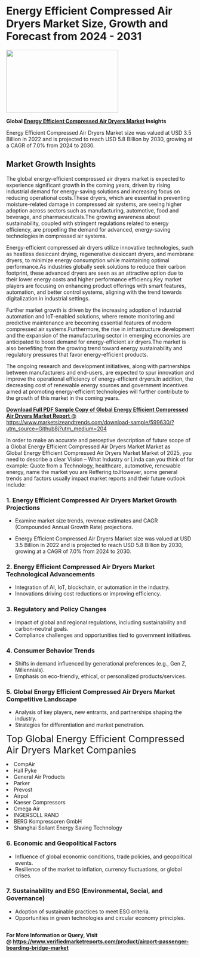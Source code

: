 <H1>Energy Efficient Compressed Air Dryers Market Size, Growth and Forecast from 2024 - 2031</H1><img class="aligncenter size-medium wp-image-584254" src="https://thirdeyenews.in/wp-content/uploads/2024/09/Global-Market-Research-300x168.jpeg" alt="" width="300" height="168" /><p><strong>Global&nbsp;<a href="https://www.marketsizeandtrends.com/download-sample/599630/?utm_source=Github8j?utm_medium=204">Energy Efficient Compressed Air Dryers Market</a> Insights</strong></p><p>Energy Efficient Compressed Air Dryers Market size was valued at USD 3.5 Billion in 2022 and is projected to reach USD 5.8 Billion by 2030, growing at a CAGR of 7.0% from 2024 to 2030.</p><p><h2>Market Growth Insights</h2> <p>The global energy-efficient compressed air dryers market is expected to experience significant growth in the coming years, driven by rising industrial demand for energy-saving solutions and increasing focus on reducing operational costs.These dryers, which are essential in preventing moisture-related damage in compressed air systems, are seeing higher adoption across sectors such as manufacturing, automotive, food and beverage, and pharmaceuticals.The growing awareness about sustainability, coupled with stringent regulations related to energy efficiency, are propelling the demand for advanced, energy-saving technologies in compressed air systems.</p> <p><a href="#" class="download-link"></a></p> <p>Energy-efficient compressed air dryers utilize innovative technologies, such as heatless desiccant drying, regenerative desiccant dryers, and membrane dryers, to minimize energy consumption while maintaining optimal performance.As industries globally seek solutions to reduce their carbon footprint, these advanced dryers are seen as an attractive option due to their lower energy costs and higher performance efficiency.Key market players are focusing on enhancing product offerings with smart features, automation, and better control systems, aligning with the trend towards digitalization in industrial settings.</p> <p>Further market growth is driven by the increasing adoption of industrial automation and IoT-enabled solutions, where remote monitoring and predictive maintenance are becoming essential features of modern compressed air systems.Furthermore, the rise in infrastructure development and the expansion of the manufacturing sector in emerging economies are anticipated to boost demand for energy-efficient air dryers.The market is also benefiting from the growing trend toward energy sustainability and regulatory pressures that favor energy-efficient products.</p> <p>The ongoing research and development initiatives, along with partnerships between manufacturers and end-users, are expected to spur innovation and improve the operational efficiency of energy-efficient dryers.In addition, the decreasing cost of renewable energy sources and government incentives aimed at promoting energy-efficient technologies will further contribute to the growth of this market in the coming years.</p> <p><a href="#" class="get-more-link"></p><p><span class=""><strong>Download Full PDF Sample Copy of Global Energy Efficient Compressed Air Dryers Market Report</strong> @ <a href="https://www.marketsizeandtrends.com/download-sample/599630/?utm_source=Github8j?utm_medium=204" target="_blank">https://www.marketsizeandtrends.com/download-sample/599630/?utm_source=Github8j?utm_medium=204</a></span></p><p>In order to make an accurate and perceptive description of future scope of a Global&nbsp;Energy Efficient Compressed Air Dryers Market Market as Global&nbsp;Energy Efficient Compressed Air Dryers Market Market of 2025, you need to describe a clear Vision &ndash; What Industry or Linda can you think of for example: Quote from a Technology, healthcare, automotive, renewable energy, name the market you are Reffering to.However, some general trends and factors usually impact market reports and their future outlook include:</p><h3>1.&nbsp;<strong>Energy Efficient Compressed Air Dryers Market Growth Projections</strong></h3><ul><li>Examine market size trends, revenue estimates and CAGR (Compounded Annual Growth Rate) projections.</li><li><p>Energy Efficient Compressed Air Dryers Market size was valued at USD 3.5 Billion in 2022 and is projected to reach USD 5.8 Billion by 2030, growing at a CAGR of 7.0% from 2024 to 2030.</p></li></ul><h3>2.&nbsp;<strong>Energy Efficient Compressed Air Dryers Market Technological Advancements</strong></h3><ul><li>Integration of AI, IoT, blockchain, or automation in the industry.</li><li>Innovations driving cost reductions or improving efficiency.</li></ul><h3>3.&nbsp;<strong>Regulatory and Policy Changes</strong></h3><ul><li>Impact of global and regional regulations, including sustainability and carbon-neutral goals.</li><li>Compliance challenges and opportunities tied to government initiatives.</li></ul><h3>4.&nbsp;<strong>Consumer Behavior Trends</strong></h3><ul><li>Shifts in demand influenced by generational preferences (e.g., Gen Z, Millennials).</li><li>Emphasis on eco-friendly, ethical, or personalized products/services.</li></ul><h3>5.&nbsp;<strong>Global Energy Efficient Compressed Air Dryers Market Competitive Landscape</strong></h3><ul><li>Analysis of key players, new entrants, and partnerships shaping the industry.</li><li>Strategies for differentiation and market penetration.</li></ul><p data-pm-slice="1 1 []"><span style="color: inherit; font-family: inherit; font-size: 25px;">Top Global Energy Efficient Compressed Air Dryers Market Companies</span></p><div class="" data-test-id=""><p><li>CompAir</li><li> Hall Pyke</li><li> General Air Products</li><li> Parker</li><li> Prevost</li><li> Airpol</li><li> Kaeser Compressors</li><li> Omega Air</li><li> INGERSOLL RAND</li><li> BERG Kompressoren GmbH</li><li> Shanghai Sollant Energy Saving Technology</li></p></div><h3>6.&nbsp;<strong>Economic and Geopolitical Factors</strong></h3><ul><li>Influence of global economic conditions, trade policies, and geopolitical events.</li><li>Resilience of the market to inflation, currency fluctuations, or global crises.</li></ul><h3>7.&nbsp;<strong>Sustainability and ESG (Environmental, Social, and Governance)</strong></h3><ul><li>Adoption of sustainable practices to meet ESG criteria.</li><li>Opportunities in green technologies and circular economy principles.</li></ul><h2><strong style="font-size: 14px;">For More Information or Query, Visit @&nbsp;</strong><a style="background-color: #ffffff; font-size: 14px;" href="https://www.marketsizeandtrends.com/report/energy-efficient-compressed-air-dryers-market/" target="_blank">https://www.verifiedmarketreports.com/product/airport-passenger-boarding-bridge-market</a></h2>